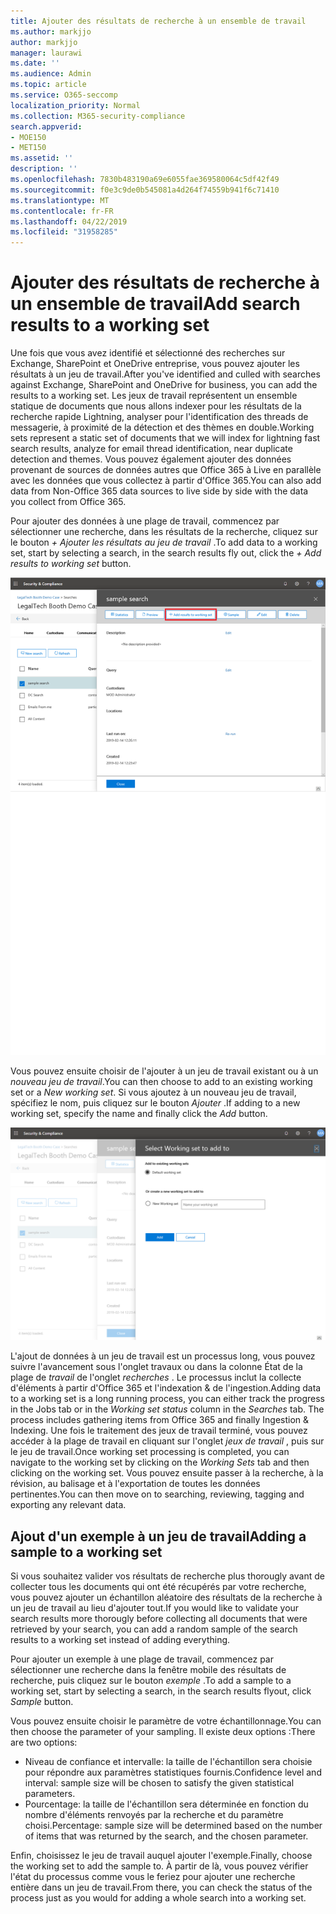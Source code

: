 ```yaml
---
title: Ajouter des résultats de recherche à un ensemble de travail
ms.author: markjjo
author: markjjo
manager: laurawi
ms.date: ''
ms.audience: Admin
ms.topic: article
ms.service: O365-seccomp
localization_priority: Normal
ms.collection: M365-security-compliance
search.appverid:
- MOE150
- MET150
ms.assetid: ''
description: ''
ms.openlocfilehash: 7830b483190a69e6055fae369580064c5df42f49
ms.sourcegitcommit: f0e3c9de0b545081a4d264f74559b941f6c71410
ms.translationtype: MT
ms.contentlocale: fr-FR
ms.lasthandoff: 04/22/2019
ms.locfileid: "31958285"
---
```

# <a name="add-search-results-to-a-working-set"></a><span data-ttu-id="5b5b0-102">Ajouter des résultats de recherche à un ensemble de travail</span><span class="sxs-lookup"><span data-stu-id="5b5b0-102">Add search results to a working set</span></span>

<span data-ttu-id="5b5b0-103">Une fois que vous avez identifié et sélectionné des recherches sur Exchange, SharePoint et OneDrive entreprise, vous pouvez ajouter les résultats à un jeu de travail.</span><span class="sxs-lookup"><span data-stu-id="5b5b0-103">After you've identified and culled with searches against Exchange, SharePoint and OneDrive for business, you can add the results to a working set.</span></span> <span data-ttu-id="5b5b0-104">Les jeux de travail représentent un ensemble statique de documents que nous allons indexer pour les résultats de la recherche rapide Lightning, analyser pour l'identification des threads de messagerie, à proximité de la détection et des thèmes en double.</span><span class="sxs-lookup"><span data-stu-id="5b5b0-104">Working sets represent a static set of documents that we will index for lightning fast search results, analyze for email thread identification, near duplicate detection and themes.</span></span>  <span data-ttu-id="5b5b0-105">Vous pouvez également ajouter des données provenant de sources de données autres que Office 365 à Live en parallèle avec les données que vous collectez à partir d'Office 365.</span><span class="sxs-lookup"><span data-stu-id="5b5b0-105">You can also add data from Non-Office 365 data sources to live side by side with the data you collect from Office 365.</span></span>

<span data-ttu-id="5b5b0-106">Pour ajouter des données à une plage de travail, commencez par sélectionner une recherche, dans les résultats de la recherche, cliquez sur le bouton *+ Ajouter les résultats au jeu de travail* .</span><span class="sxs-lookup"><span data-stu-id="5b5b0-106">To add data to a working set, start by selecting a search, in the search results fly out, click the *+ Add results to working set* button.</span></span>

![Ajout de données à une plage de travail](../media/c1b4fc00-7a15-4587-b9b0-ce594bb02e4d.png)

<span data-ttu-id="5b5b0-108">Vous pouvez ensuite choisir de l'ajouter à un jeu de travail existant ou à un *nouveau jeu de travail*.</span><span class="sxs-lookup"><span data-stu-id="5b5b0-108">You can then choose to add to an existing working set or a *New working set*.</span></span>  <span data-ttu-id="5b5b0-109">Si vous ajoutez à un nouveau jeu de travail, spécifiez le nom, puis cliquez sur le bouton *Ajouter* .</span><span class="sxs-lookup"><span data-stu-id="5b5b0-109">If adding to a new working set, specify the name and finally click the *Add* button.</span></span>

![Sélectionner une plage de travail](../media/e8c6ab51-da8d-4c39-9b21-26bfdf453fb9.png)

<span data-ttu-id="5b5b0-111">L'ajout de données à un jeu de travail est un processus long, vous pouvez suivre l'avancement sous l'onglet travaux ou dans la colonne État de la plage de *travail* de l'onglet *recherches* .  Le processus inclut la collecte d'éléments à partir d'Office 365 et l'indexation & de l'ingestion.</span><span class="sxs-lookup"><span data-stu-id="5b5b0-111">Adding data to a working set is a long running process, you can either track the progress in the Jobs tab or in the *Working set status* column in the *Searches* tab.  The process includes gathering items from Office 365 and finally Ingestion & Indexing.</span></span>  <span data-ttu-id="5b5b0-112">Une fois le traitement des jeux de travail terminé, vous pouvez accéder à la plage de travail en cliquant sur l'onglet *jeux de travail* , puis sur le jeu de travail.</span><span class="sxs-lookup"><span data-stu-id="5b5b0-112">Once working set processing is completed, you can navigate to the working set by clicking on the *Working Sets* tab and then clicking on the working set.</span></span>  <span data-ttu-id="5b5b0-113">Vous pouvez ensuite passer à la recherche, à la révision, au balisage et à l'exportation de toutes les données pertinentes.</span><span class="sxs-lookup"><span data-stu-id="5b5b0-113">You can then move on to searching, reviewing, tagging and exporting any relevant data.</span></span>

## <a name="adding-a-sample-to-a-working-set"></a><span data-ttu-id="5b5b0-114">Ajout d'un exemple à un jeu de travail</span><span class="sxs-lookup"><span data-stu-id="5b5b0-114">Adding a sample to a working set</span></span>

<span data-ttu-id="5b5b0-115">Si vous souhaitez valider vos résultats de recherche plus thorougly avant de collecter tous les documents qui ont été récupérés par votre recherche, vous pouvez ajouter un échantillon aléatoire des résultats de la recherche à un jeu de travail au lieu d'ajouter tout.</span><span class="sxs-lookup"><span data-stu-id="5b5b0-115">If you would like to validate your search results more thorougly before collecting all documents that were retrieved by your search, you can add a random sample of the search results to a working set instead of adding everything.</span></span>

<span data-ttu-id="5b5b0-116">Pour ajouter un exemple à une plage de travail, commencez par sélectionner une recherche dans la fenêtre mobile des résultats de recherche, puis cliquez sur le bouton *exemple* .</span><span class="sxs-lookup"><span data-stu-id="5b5b0-116">To add a sample to a working set, start by selecting a search, in the search results flyout, click *Sample* button.</span></span>

<span data-ttu-id="5b5b0-117">Vous pouvez ensuite choisir le paramètre de votre échantillonnage.</span><span class="sxs-lookup"><span data-stu-id="5b5b0-117">You can then choose the parameter of your sampling.</span></span> <span data-ttu-id="5b5b0-118">Il existe deux options :</span><span class="sxs-lookup"><span data-stu-id="5b5b0-118">There are two options:</span></span>
- <span data-ttu-id="5b5b0-119">Niveau de confiance et intervalle: la taille de l'échantillon sera choisie pour répondre aux paramètres statistiques fournis.</span><span class="sxs-lookup"><span data-stu-id="5b5b0-119">Confidence level and interval: sample size will be chosen to satisfy the given statistical parameters.</span></span>
- <span data-ttu-id="5b5b0-120">Pourcentage: la taille de l'échantillon sera déterminée en fonction du nombre d'éléments renvoyés par la recherche et du paramètre choisi.</span><span class="sxs-lookup"><span data-stu-id="5b5b0-120">Percentage: sample size will be determined based on the number of items that was returned by the search, and the chosen parameter.</span></span>

<span data-ttu-id="5b5b0-121">Enfin, choisissez le jeu de travail auquel ajouter l'exemple.</span><span class="sxs-lookup"><span data-stu-id="5b5b0-121">Finally, choose the working set to add the sample to.</span></span> <span data-ttu-id="5b5b0-122">À partir de là, vous pouvez vérifier l'état du processus comme vous le feriez pour ajouter une recherche entière dans un jeu de travail.</span><span class="sxs-lookup"><span data-stu-id="5b5b0-122">From there, you can check the status of the process just as you would for adding a whole search into a working set.</span></span> 
